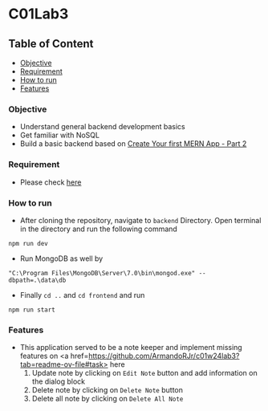 # C01Lab3
## Table of Content
- [Objective](#objective)
- [Requirement](#requirement)
- [How to run](#how-to-run)
- [Features](#features)
### Objective
- Understand general backend development basics
- Get familiar with NoSQL
- Build a basic backend based on <a href=https://github.com/ArmandoRJr/c01w24lab3> Create Your first MERN App - Part 2 </a>
### Requirement 
- Please check <a href=https://github.com/ArmandoRJr/c01w24lab3#pre> here </a>
### How to run
- After cloning the repository, navigate to `backend` Directory. Open terminal in the directory and run the following command
```shell
npm run dev
```
- Run MongoDB as well by 
```shell
"C:\Program Files\MongoDB\Server\7.0\bin\mongod.exe" --dbpath=.\data\db
```
- Finally `cd ..` and `cd frontend` and run
```shell
npm run start
```
### Features
- This application served to be a note keeper and implement missing features on <a href=https://github.com/ArmandoRJr/c01w24lab3?tab=readme-ov-file#task> here </a> 
    1. Update note by clicking on `Edit Note` button and add information on the dialog block
    2. Delete note by clicking on `Delete Note` button
    3. Delete all note by clicking on `Delete All Note`